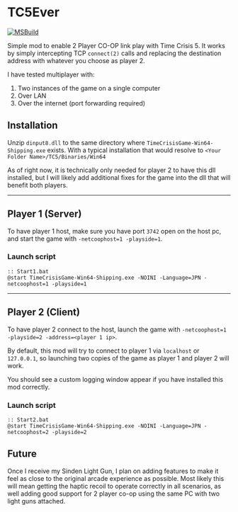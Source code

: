 # TC5Ever 
[![MSBuild](https://github.com/davidzech/TC5Ever/actions/workflows/msbuild.yml/badge.svg)](https://github.com/davidzech/TC5Ever/actions/workflows/msbuild.yml)

Simple mod to enable 2 Player CO-OP link play with Time Crisis 5. It works by simply intercepting TCP `connect(2)` calls and replacing the destination address with whatever you choose as player 2. 

I have tested multiplayer with:
1. Two instances of the game on a single computer
2. Over LAN
3. Over the internet (port forwarding required)

## Installation

Unzip `dinput8.dll` to the same directory where `TimeCrisisGame-Win64-Shipping.exe` exists. With a typical installation that would resolve to `<Your Folder Name>/TC5/Binaries/Win64`

As of right now, it is technically only needed for player 2 to have this dll installed, but I will likely add additional fixes for the game into the dll that will benefit both players.

---

## Player 1 (Server)

To have player 1 host, make sure you have port `3742` open on the host pc, and start the game with `-netcoophost=1 -playside=1`.

### Launch script
```batch
:: Start1.bat
@start TimeCrisisGame-Win64-Shipping.exe -NOINI -Language=JPN -netcoophost=1 -playside=1
```

---

## Player 2 (Client)

To have player 2 connect to the host, launch the game with `-netcoophost=1 -playside=2 -address=<player 1 ip>`.

By default, this mod will try to connect to player 1 via `localhost` or `127.0.0.1`, so launching two copies of the game as player 1 and player 2 will work.

You should see a custom logging window appear if you have installed this mod correctly.

### Launch script
```batch
:: Start2.bat
@start TimeCrisisGame-Win64-Shipping.exe -NOINI -Language=JPN -netcoophost=2 -playside=2
```

## Future

Once I receive my Sinden Light Gun, I plan on adding features to make it feel as close to the original arcade experience as possible. Most likely this will mean getting the haptic recoil to operate correctly in all scenarios, as well adding good support for 2 player co-op using the same PC with two light guns attached.
